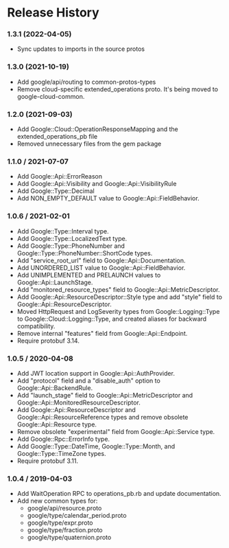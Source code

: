 # Release History

### 1.3.1 (2022-04-05)

* Sync updates to imports in the source protos

### 1.3.0 (2021-10-19)

* Add google/api/routing to common-protos-types
* Remove cloud-specific extended_operations proto. It's being moved to google-cloud-common.

### 1.2.0 (2021-09-03)

* Add Google::Cloud::OperationResponseMapping and the extended_operations_pb file
* Removed unnecessary files from the gem package

### 1.1.0 / 2021-07-07

* Add Google::Api::ErrorReason
* Add Google::Api::Visibility and Google::Api::VisibilityRule
* Add Google::Type::Decimal
* Add NON_EMPTY_DEFAULT value to Google::Api::FieldBehavior.

### 1.0.6 / 2021-02-01

* Add Google::Type::Interval type.
* Add Google::Type::LocalizedText type.
* Add Google::Type::PhoneNumber and Google::Type::PhoneNumber::ShortCode types.
* Add "service_root_url" field to Google::Api::Documentation.
* Add UNORDERED_LIST value to Google::Api::FieldBehavior.
* Add UNIMPLEMENTED and PRELAUNCH values to Google::Api::LaunchStage.
* Add "monitored_resource_types" field to Google::Api::MetricDescriptor.
* Add Google::Api::ResourceDescriptor::Style type and add "style" field to Google::Api::ResourceDescriptor.
* Moved HttpRequest and LogSeverity types from Google::Logging::Type to Google::Cloud::Logging::Type, and created aliases for backward compatibility.
* Remove internal "features" field from Google::Api::Endpoint.
* Require protobuf 3.14.

### 1.0.5 / 2020-04-08

* Add JWT location support in Google::Api::AuthProvider.
* Add "protocol" field and a "disable_auth" option to Google::Api::BackendRule.
* Add "launch_stage" field to Google::Api::MetricDescriptor and Google::Api::MonitoredResourceDescriptor.
* Add Google::Api::ResourceDescriptor and Google::Api::ResourceReference types and remove obsolete Google::Api::Resource type.
* Remove obsolete "experimental" field from Google::Api::Service type.
* Add Google::Rpc::ErrorInfo type.
* Add Google::Type::DateTime, Google::Type::Month, and Google::Type::TimeZone types.
* Require protobuf 3.11.

### 1.0.4 / 2019-04-03

* Add WaitOperation RPC to operations_pb.rb and update documentation.
* Add new common types for:
  + google/api/resource.proto
  + google/type/calendar_period.proto
  + google/type/expr.proto
  + google/type/fraction.proto
  + google/type/quaternion.proto
